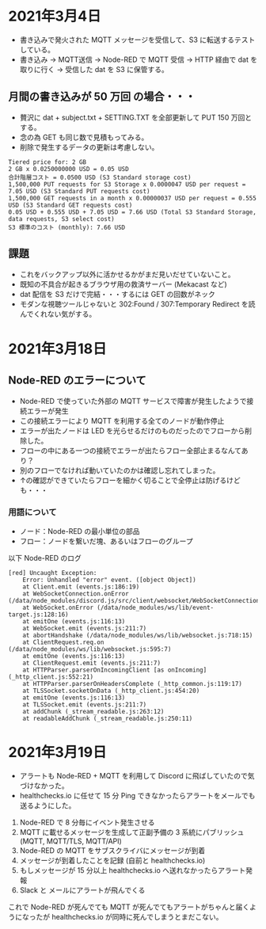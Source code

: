 # 2021年3月4日

- 書き込みで発火された MQTT メッセージを受信して、S3 に転送するテストしている。
- 書き込み → MQTT送信 → Node-RED で MQTT 受信 → HTTP 経由で dat を取りに行く → 受信した dat を S3 に保管する。

## 月間の書き込みが 50 万回 の場合・・・
- 贅沢に dat + subject.txt + SETTING.TXT を全部更新して PUT 150 万回とする。
- 念の為 GET も同じ数で見積もってみる。
- 削除で発生するデータの更新は考慮しない。

```
Tiered price for: 2 GB
2 GB x 0.0250000000 USD = 0.05 USD
合計階層コスト = 0.0500 USD (S3 Standard storage cost)
1,500,000 PUT requests for S3 Storage x 0.0000047 USD per request = 7.05 USD (S3 Standard PUT requests cost)
1,500,000 GET requests in a month x 0.00000037 USD per request = 0.555 USD (S3 Standard GET requests cost)
0.05 USD + 0.555 USD + 7.05 USD = 7.66 USD (Total S3 Standard Storage, data requests, S3 select cost)
S3 標準のコスト (monthly): 7.66 USD
```

## 課題
- これをバックアップ以外に活かせるかがまだ見いだせていないこと。
- 既知の不具合が起きるブラウザ用の救済サーバー (Mekacast など)
- dat 配信を S3 だけで完結・・・するには GET の回数がネック
- モダンな視聴ツールじゃないと 302:Found / 307:Temporary Redirect を読んでくれない気がする。

# 2021年3月18日

## Node-RED のエラーについて

- Node-RED で使っていた外部の MQTT サービスで障害が発生したようで接続エラーが発生
- この接続エラーにより MQTT を利用する全てのノードが動作停止
- エラーが出たノードは LED を光らせるだけのものだったのでフローから削除した。
- フローの中にある一つの接続でエラーが出たらフロー全部止まるなんてあり？
- 別のフローでなければ動いていたのかは確認し忘れてしまった。
- ↑の確認ができていたらフローを細かく切ることで全停止は防げるけども・・・

### 用語について

- ノード：Node-RED の最小単位の部品
- フロー：ノードを繋いだ塊、あるいはフローのグループ

以下 Node-RED のログ

```
[red] Uncaught Exception:
    Error: Unhandled "error" event. ([object Object])
    at Client.emit (events.js:186:19)
    at WebSocketConnection.onError (/data/node_modules/discord.js/src/client/websocket/WebSocketConnection.js:374:17)
    at WebSocket.onError (/data/node_modules/ws/lib/event-target.js:128:16)
    at emitOne (events.js:116:13)
    at WebSocket.emit (events.js:211:7)
    at abortHandshake (/data/node_modules/ws/lib/websocket.js:718:15)
    at ClientRequest.req.on (/data/node_modules/ws/lib/websocket.js:595:7)
    at emitOne (events.js:116:13)
    at ClientRequest.emit (events.js:211:7)
    at HTTPParser.parserOnIncomingClient [as onIncoming] (_http_client.js:552:21)
    at HTTPParser.parserOnHeadersComplete (_http_common.js:119:17)
    at TLSSocket.socketOnData (_http_client.js:454:20)
    at emitOne (events.js:116:13)
    at TLSSocket.emit (events.js:211:7)
    at addChunk (_stream_readable.js:263:12)
    at readableAddChunk (_stream_readable.js:250:11)
```

# 2021年3月19日

- アラートも Node-RED + MQTT を利用して Discord に飛ばしていたので気づけなかった。
- healthchecks.io に任せて 15 分 Ping できなかったらアラートをメールでも送るようにした。

1. Node-RED で 8 分毎にイベント発生させる
2. MQTT に載せるメッセージを生成して正副予備の 3 系統にパブリッシュ (MQTT, MQTT/TLS, MQTT/API)
3. Node-RED の MQTT をサブスクライバにメッセージが到着
4. メッセージが到着したことを記録 (自前と healthchecks.io)
5. もしメッセージが 15 分以上 healthchecks.io へ送れなかったらアラート発報
6. Slack と メールにアラートが飛んでくる

これで Node-RED が死んでても MQTT が死んでてもアラートがちゃんと届くようになったが healthchecks.io が同時に死んでしまうとまだこない。
